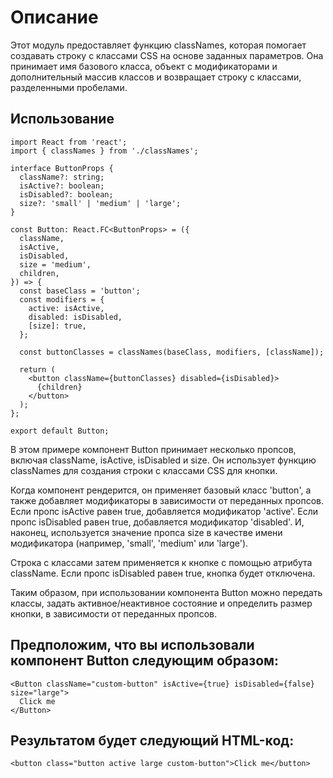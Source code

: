 # Описание

Этот модуль предоставляет функцию classNames, которая помогает создавать строку с классами CSS на основе заданных параметров. Она принимает имя базового класса, объект с модификаторами и дополнительный массив классов и возвращает строку с классами, разделенными пробелами.

## Использование

```
import React from 'react';
import { classNames } from './classNames';

interface ButtonProps {
  className?: string;
  isActive?: boolean;
  isDisabled?: boolean;
  size?: 'small' | 'medium' | 'large';
}

const Button: React.FC<ButtonProps> = ({
  className,
  isActive,
  isDisabled,
  size = 'medium',
  children,
}) => {
  const baseClass = 'button';
  const modifiers = {
    active: isActive,
    disabled: isDisabled,
    [size]: true,
  };

  const buttonClasses = classNames(baseClass, modifiers, [className]);

  return (
    <button className={buttonClasses} disabled={isDisabled}>
      {children}
    </button>
  );
};

export default Button;
```

В этом примере компонент Button принимает несколько пропсов, включая className, isActive, isDisabled и size. Он использует функцию classNames для создания строки с классами CSS для кнопки.

Когда компонент рендерится, он применяет базовый класс 'button', а также добавляет модификаторы в зависимости от переданных пропсов. Если пропс isActive равен true, добавляется модификатор 'active'. Если пропс isDisabled равен true, добавляется модификатор 'disabled'. И, наконец, используется значение пропса size в качестве имени модификатора (например, 'small', 'medium' или 'large').

Строка с классами затем применяется к кнопке с помощью атрибута className. Если пропс isDisabled равен true, кнопка будет отключена.

Таким образом, при использовании компонента Button можно передать классы, задать активное/неактивное состояние и определить размер кнопки, в зависимости от переданных пропсов.

## Предположим, что вы использовали компонент Button следующим образом:

```
<Button className="custom-button" isActive={true} isDisabled={false} size="large">
  Click me
</Button>
```
## Результатом будет следующий HTML-код:
```
<button class="button active large custom-button">Click me</button>
```
